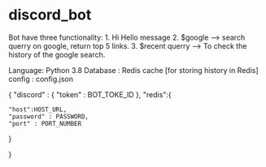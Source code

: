 # discord_bot
  Bot have three functionality:
	1. Hi Hello message
	2. $google <querry> --> search querry on google, return top 5 links.
	3. $recent querry --> To check the history of the google search.


Language: Python 3.8
Database : Redis cache [for storing history in Redis]
config : config.json

{
"discord" :
{
  "token" : BOT_TOKE_ID
},
  "redis":{

    "host":HOST_URL,
    "password" : PASSWORD,
    "port" : PORT_NUMBER

  }

}
